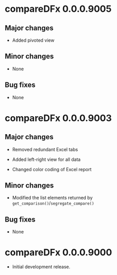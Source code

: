 # compareDFx 0.0.0.9005

## Major changes

* Added pivoted view

## Minor changes

* None

## Bug fixes

* None



# compareDFx 0.0.0.9003

## Major changes

* Removed redundant Excel tabs

* Added left-right view for all data

* Changed color coding of Excel report 

## Minor changes

* Modified the list elements returned by `get_comparison()`/`segregate_compare()`

## Bug fixes

* None



# compareDFx 0.0.0.9000

* Initial development release.

